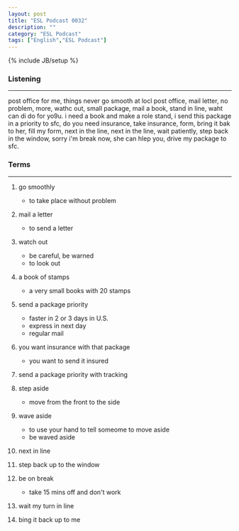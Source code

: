 ```yaml
---
layout: post
title: "ESL Podcast 0032"
description: ""
category: "ESL Podcast"
tags: ["English","ESL Podcast"]
---
```

{% include JB/setup %}

### Listening
-----
post office
for me, things never go smooth at locl post office, mail letter, no problem, more, wathc out, small package, mail a book, stand in line, waht can di do for yo9u. i need a book and make a role stand, i send this package in a priority to sfc, do you need insurance, take insurance, form, bring it bak to her, fill my form, next in the line, next in the line, wait patiently, step back in the window, sorry i'm break now, she can hlep you, drive my package to sfc. 

### Terms
--------
1. go smoothly
    * to take place without problem
2. mail a letter
    * to send a letter
3. watch out
    * be careful, be warned
    * to look out
4. a book of stamps
    * a very small books with 20 stamps
5. send a package priority
    * faster in 2 or 3 days in U.S.
    * express in next day
    * regular mail
6. you want insurance with that package
    * you want to send it insured
7. send a package priority with tracking
8. step aside
    * move from the front to the side
9. wave aside
    * to use your hand to tell someome to move aside
    * be waved aside
10. next in line
11. step back up to the window
12. be on break
    * take 15 mins off and don't work

13. wait my turn in line
14. bing it back up to me